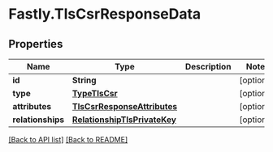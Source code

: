 # Fastly.TlsCsrResponseData

## Properties

Name | Type | Description | Notes
------------ | ------------- | ------------- | -------------
**id** | **String** |  | [optional] 
**type** | [**TypeTlsCsr**](TypeTlsCsr.md) |  | [optional] 
**attributes** | [**TlsCsrResponseAttributes**](TlsCsrResponseAttributes.md) |  | [optional] 
**relationships** | [**RelationshipTlsPrivateKey**](RelationshipTlsPrivateKey.md) |  | [optional] 


[[Back to API list]](../../README.md#endpoints) [[Back to README]](../../README.md)
